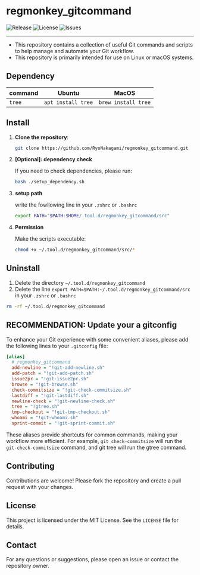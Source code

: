 # regmonkey_gitcommand

![Release](https://img.shields.io/github/tag/ryonakagami/regmonkey_gitcommand.svg)
![License](https://img.shields.io/github/license/ryonakagami/regmonkey_gitcommand.svg)
![Issues](https://img.shields.io/github/issues/ryonakagami/regmonkey_gitcommand.svg)

---

- This repository contains a collection of useful Git commands and scripts to help manage and automate your Git workflow.
- This repository is primarily intended for use on Linux or macOS systems.

## Dependency

|command|Ubuntu|MacOS|
|---|---|---|
|`tree`|`apt install tree`|`brew install tree`|

## Install

1. **Clone the repository**:

    ```bash
    git clone https://github.com/RyoNakagami/regmonkey_gitcommand.git
    ```

2. **[Optional]: dependency check**

    If you need to check dependencies, please run:

    ```bash
    bash ./setup_dependency.sh
    ```

3. **setup path**

    write the fowllowing line in your `.zshrc` or `.bashrc`

    ```bash
    export PATH="$PATH:$HOME/.tool.d/regmonkey_gitcommand/src"
    ```

4. **Permission**

    Make the scripts executable:

    ```bash
    chmod +x ~/.tool.d/regmonkey_gitcommand/src/*
    ```

## Uninstall

1. Delete the directory `~/.tool.d/regmonkey_gitcommand`
2. Delete the line `export PATH=$PATH:~/.tool.d/regmonkey_gitcommand/src` in your `.zshrc` or `.bashrc`

```bash
rm -rf ~/.tool.d/regmonkey_gitcommand
```

## RECOMMENDATION: Update your a gitconfig

To enhance your Git experience with some convenient aliases, please add the following lines to your `.gitconfig` file:

```ini
[alias]
  # regmonkey_gitcommand
  add-newline = "!git-add-newline.sh"
  add-patch = "!git-add-patch.sh"
  issue2pr = "!git-issue2pr.sh"
  browse = "!git-browse.sh"
  check-commitsize = "!git-check-commitsize.sh"
  lastdiff = "!git-lastdiff.sh"
  newline-check = "!git-newline-check.sh"
  tree = "!gtree.sh"
  tmp-checkout = "!git-tmp-checkout.sh"
  whoami = "!git-whoami.sh"
  sprint-commit = "!git-sprint-commit.sh"
```

These aliases provide shortcuts for common commands, making your workflow more efficient.
For example, `git check-commitsize` will run the `git-check-commitsize` command, and git tree will run the gtree command.

## Contributing

Contributions are welcome! Please fork the repository and create a pull request with your changes.

## License

This project is licensed under the MIT License. See the `LICENSE` file for details.

## Contact

For any questions or suggestions, please open an issue or contact the repository owner.
